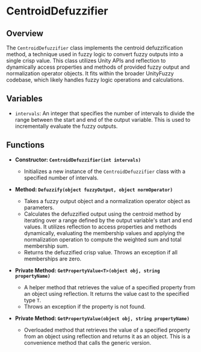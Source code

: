 # CentroidDefuzzifier

## Overview
The `CentroidDefuzzifier` class implements the centroid defuzzification method, a technique used in fuzzy logic to convert fuzzy outputs into a single crisp value. This class utilizes Unity APIs and reflection to dynamically access properties and methods of provided fuzzy output and normalization operator objects. It fits within the broader UnityFuzzy codebase, which likely handles fuzzy logic operations and calculations.

## Variables
- `intervals`: An integer that specifies the number of intervals to divide the range between the start and end of the output variable. This is used to incrementally evaluate the fuzzy outputs.

## Functions
- **Constructor: `CentroidDefuzzifier(int intervals)`**
  - Initializes a new instance of the `CentroidDefuzzifier` class with a specified number of intervals.

- **Method: `Defuzzify(object fuzzyOutput, object normOperator)`**
  - Takes a fuzzy output object and a normalization operator object as parameters.
  - Calculates the defuzzified output using the centroid method by iterating over a range defined by the output variable's start and end values. It utilizes reflection to access properties and methods dynamically, evaluating the membership values and applying the normalization operation to compute the weighted sum and total membership sum.
  - Returns the defuzzified crisp value. Throws an exception if all memberships are zero.

- **Private Method: `GetPropertyValue<T>(object obj, string propertyName)`**
  - A helper method that retrieves the value of a specified property from an object using reflection. It returns the value cast to the specified type `T`.
  - Throws an exception if the property is not found.

- **Private Method: `GetPropertyValue(object obj, string propertyName)`**
  - Overloaded method that retrieves the value of a specified property from an object using reflection and returns it as an object. This is a convenience method that calls the generic version.